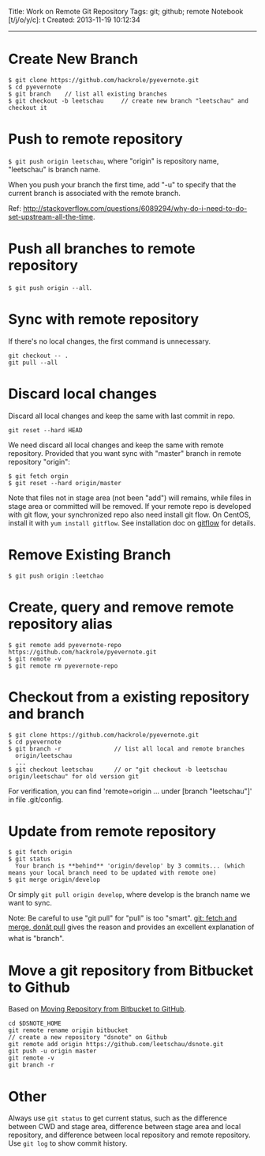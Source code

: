 Title: Work on Remote Git Repository
Tags: git; github; remote
Notebook [t/j/o/y/c]: t
Created: 2013-11-19 10:12:34

------

# Create New Branch

```
$ git clone https://github.com/hackrole/pyevernote.git
$ cd pyevernote
$ git branch    // list all existing branches
$ git checkout -b leetschau     // create new branch "leetschau" and checkout it
```
# Push to remote repository

`$ git push origin leetschau`, where "origin" is repository name, "leetschau" is branch name.

When you push your branch the first time, add "-u" to specify that the current branch is associated with the remote branch.

Ref: http://stackoverflow.com/questions/6089294/why-do-i-need-to-do-set-upstream-all-the-time.

# Push all branches to remote repository

`$ git push origin --all`.

# Sync with remote repository

If there's no local changes, the first command is unnecessary.

    git checkout -- .
    git pull --all

# Discard local changes 

Discard all local changes and keep the same with last commit in repo.

    git reset --hard HEAD

We need discard all local changes and keep the same with remote repository. Provided that you want sync with "master" branch in remote repository "origin":

    $ git fetch orgin
    $ git reset --hard origin/master

Note that files not in stage area (not been "add") will remains, while files in stage area or committed will be removed.
If your remote repo is developed with git flow, your synchronized repo also need install git flow.
On CentOS, install it with `yum install gitflow`. See installation doc on [gitflow](https://github.com/nvie/gitflow) for details.

# Remove Existing Branch

    $ git push origin :leetchao

# Create, query and remove remote repository alias

    $ git remote add pyevernote-repo https://github.com/hackrole/pyevernote.git
    $ git remote -v
    $ git remote rm pyevernote-repo

# Checkout from a existing repository and branch

```
$ git clone https://github.com/hackrole/pyevernote.git
$ cd pyevernote
$ git branch -r               // list all local and remote branches
  origin/leetschau
  ...
$ git checkout leetschau      // or "git checkout -b leetschau origin/leetschau" for old version git
```
For verification, you can find 'remote=origin ... under [branch "leetschau"]' in file .git/config.

# Update from remote repository

```
$ git fetch origin
$ git status
  Your branch is **behind** 'origin/develop' by 3 commits... (which means your local branch need to be updated with remote one)
$ git merge origin/develop
```

Or simply `git pull origin develop`, where develop is the branch name we want to sync.

Note: Be careful to use "git pull" for "pull" is too "smart".
[git: fetch and merge, donât pull](http://longair.net/blog/2009/04/16/git-fetch-and-merge/) gives the reason and provides an excellent explanation of what is "branch".

# Move a git repository from Bitbucket to Github

Based on [Moving Repository from Bitbucket to GitHub](http://www.blackdogfoundry.com/blog/moving-repository-from-bitbucket-to-github/).

```
cd $DSNOTE_HOME
git remote rename origin bitbucket
// create a new repository "dsnote" on Github
git remote add origin https://github.com/leetschau/dsnote.git
git push -u origin master
git remote -v
git branch -r
```
# Other

Always use `git status` to get current status, such as the difference between CWD and stage area, difference between stage area and local repository, and difference between local repository and remote repository.
Use `git log` to show commit history.
